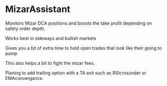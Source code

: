 # MizarAssistant
Monitors Mizar DCA positions and boosts the take profit depending on safety order depth.

Works best in sideways and bullish markets

Gives you a bit of extra time to hold open trades that look like their going to pump
 
This also helps a bit to fight the mizar fees.
 
Planing to add trailing option with a TA exit such as RSIcrosunder or EMAconvergance.
